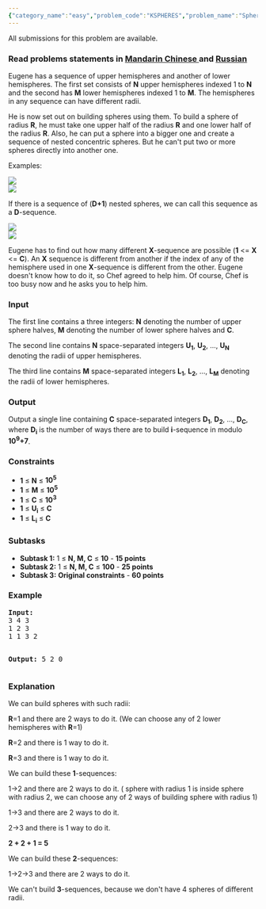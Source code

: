 ```yaml
---
{"category_name":"easy","problem_code":"KSPHERES","problem_name":"Spheres","languages_supported":{"0":"ADA","1":"ASM","2":"BASH","3":"BF","4":"C","5":"C99 strict","6":"CAML","7":"CLOJ","8":"CLPS","9":"CPP 4.3.2","10":"CPP 4.9.2","11":"CPP14","12":"CS2","13":"D","14":"ERL","15":"FORT","16":"FS","17":"GO","18":"HASK","19":"ICK","20":"ICON","21":"JAVA","22":"JS","23":"LISP clisp","24":"LISP sbcl","25":"LUA","26":"NEM","27":"NICE","28":"NODEJS","29":"PAS fpc","30":"PAS gpc","31":"PERL","32":"PERL6","33":"PHP","34":"PIKE","35":"PRLG","36":"PYPY","37":"PYTH","38":"PYTH 3.4","39":"RUBY","40":"SCALA","41":"SCM chicken","42":"SCM guile","43":"SCM qobi","44":"ST","45":"TCL","46":"TEXT","47":"WSPC"},"max_timelimit":0.5,"source_sizelimit":50000,"problem_author":"aangairbender","problem_tester":null,"date_added":"29-07-2015","tags":{"0":"aangairbender","1":"dynamic","2":"easy","3":"oct15"},"editorial_url":"http://discuss.codechef.com/problems/KSPHERES","time":{"view_start_date":1444642200,"submit_start_date":1444642200,"visible_start_date":1444642200,"end_date":1735669800},"layout":"problem"}
---
```

<span class="solution-visible-txt">All submissions for this problem are available.</span><h3> Read problems statements in <a target="_blank" href="http://www.codechef.com/download/translated/OCT15/mandarin/KSPHERES.pdf">Mandarin Chinese </a> and <a target="_blank" href="http://www.codechef.com/download/translated/OCT15/russian/KSPHERES.pdf">Russian</a> </h3>
<p>Eugene has a sequence of upper hemispheres and another of lower hemispheres. The first set consists of <b>N</b> upper hemispheres indexed 1 to <b>N</b> and the second has <b>M</b> lower hemispheres indexed 1 to <b>M</b>. The hemispheres in any sequence can have different radii.</p>
<p>He is now set out on building spheres using them. To build a sphere of radius <b>R</b>, he must take one upper half of the radius <b>R</b> and one lower half of the radius <b>R</b>. Also, he can put a sphere into a bigger one and create a sequence of nested concentric spheres. But he can't put two or more spheres directly into another one.</p>
<p>
</p><p>Examples: </p>
<p><img src="https://www.codechef.com/download/OCT15//ok.png" /><br />
<img src="https://www.codechef.com/download/OCT15//wrong.png" />
</p>
<p></p><p>If there is a sequence of (<b>D+1</b>) nested spheres, we can call this sequence as a <b>D</b>-sequence.</p>
<p><img src="https://www.codechef.com/download/OCT15/1-sequence.png" /><br />
<img src="https://www.codechef.com/download/OCT15//2-sequence.png" />
</p>
<p>
Eugene has to find out how many different <b>X</b>-sequence are possible (<b>1</b> &lt;= <b>X</b> &lt;= <b>C</b>). An <b>X</b> sequence is different from another if the index of any of the hemisphere used in one <b>X</b>-sequence is different from the other. Eugene doesn't know how to do it, so Chef agreed to help him. Of course, Chef is too busy now and he asks you to help him.
</p>
<h3>Input</h3>
<p>The first line contains a three integers: <b>N</b> denoting the number of upper sphere halves, <b>M</b> denoting the number of lower sphere halves and <b>C</b>.</p>
<p>The second line contains <b>N</b> space-separated integers <b>U<sub>1</sub></b>, <b>U<sub>2</sub></b>, ..., <b>U<sub>N</sub></b> denoting the radii of upper hemispheres.</p>
<p>The third line contains <b>M</b> space-separated integers <b>L<sub>1</sub></b>, <b>L<sub>2</sub></b>, ..., <b>L<sub>M</sub></b> denoting the radii of lower hemispheres.
</p>
<h3>Output</h3>
<p>Output a single line containing <b>C</b> space-separated integers <b>D<sub>1</sub></b>, <b>D<sub>2</sub></b>, ..., <b>D<sub>C</sub></b>, where <b>D<sub>i</sub></b> is the number of ways there are to build <b>i</b>-sequence in modulo <b>10<sup>9</sup>+7</b>.</p>
<h3>Constraints</h3>
<p><ul>
<li><b>1</b> ≤ <b>N</b> ≤ <b>10<sup>5</sup></b></li>
<li><b>1</b> ≤ <b>M</b> ≤ <b>10<sup>5</sup></b></li>
<li><b>1</b> ≤ <b>C</b> ≤ <b>10<sup>3</sup></b></li>
<li><b>1</b> ≤ <b>U<sub>i</sub></b> ≤ <b>C</b></li>
<li><b>1</b> ≤ <b>L<sub>i</sub></b> ≤ <b>C</b></li>
</ul>
</p>
<h3>Subtasks</h3>
<p><ul>
<li><b>Subtask 1:</b>  1 ≤ <b>N, M, C</b> ≤ <b>10</b> - <b>15 points</b></li>
<li><b>Subtask 2:</b> 1 ≤ <b>N, M, C</b> ≤ <b>100</b> - <b>25 points</b></li>
<li><b>Subtask 3:</b> <b>Original constraints</b> - <b>60 points</b></li>
</ul>
</p>
<h3>Example</h3>
<pre><b>Input:</b>
<tt>3 4 3
1 2 3
1 1 3 2</tt>

<b>Output:</b>
<tt>5 2 0</tt>
</pre>
<h3>Explanation</h3>
<p></p><p>We can build spheres with such radii:</p>
<p><b>R</b>=1 and there are 2 ways to do it. (We can choose any of 2 lower hemispheres with <b>R</b>=1)</p>
<p><b>R</b>=2 and there is 1 way to do it.</p>
<p><b>R</b>=3 and there is 1 way to do it.</p>

<p>We can build these <b>1</b>-sequences:</p>
<p>1->2 and there are 2 ways to do it. ( sphere with radius 1 is inside sphere with radius 2, we can choose any of 2 ways of building sphere with radius 1)</p>
<p>1->3 and there are 2 ways to do it.</p>
<p>2->3 and there is 1 way to do it.</p>
<p><b>2 + 2 + 1 = 5</b></p>

<p>We can build these <b>2</b>-sequences:</p>
<p>1->2->3 and there are 2 ways to do it.</p>

<p>We can't build <b>3</b>-sequences, because we don't have 4 spheres of different radii.</p>

